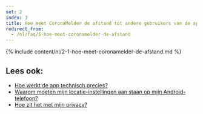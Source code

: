 ```yaml
---
set: 2
index: 1
title: Hoe meet CoronaMelder de afstand tot andere gebruikers van de app?
redirect_from: 
  - /nl/faq/5-hoe-meet-coronamelder-de-afstand
---
```

{% include content/nl/2-1-hoe-meet-coronamelder-de-afstand.md %}

## Lees ook:
- [Hoe werkt de app technisch precies?](/{{page.lang}}/faq/2-6-hoe-werkt-de-app-technisch-precies) 
- [Waarom moeten mijn locatie-instellingen aan staan op mijn Android-telefoon?](/{{page.lang}}/faq/2-4-waarom-moeten-de-locatie-instellingen-aanstaan-op-android)
- [Hoe zit het met mijn privacy?](/{{page.lang}}/faq/2-8-hoe-zit-het-met-mijn-privacy)
